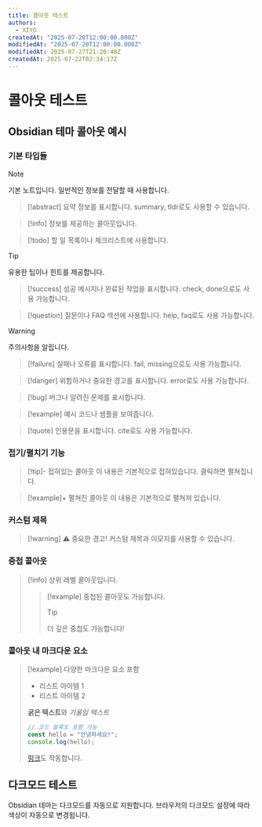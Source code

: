 ```yaml
---
title: 콜아웃 테스트
authors:
  - XIYO
createdAt: "2025-07-20T12:00:00.000Z"
modifiedAt: "2025-07-20T12:00:00.000Z"
modifiedAt: 2025-07-27T21:20:48Z
createdAt: 2025-07-22T02:34:17Z
---
```


# 콜아웃 테스트

## Obsidian 테마 콜아웃 예시

### 기본 타입들

> [!note]
> 기본 노트입니다. 일반적인 정보를 전달할 때 사용합니다.

> [!abstract]
> 요약 정보를 표시합니다. summary, tldr로도 사용할 수 있습니다.

> [!info]
> 정보를 제공하는 콜아웃입니다.

> [!todo]
> 할 일 목록이나 체크리스트에 사용합니다.

> [!tip]
> 유용한 팁이나 힌트를 제공합니다.

> [!success]
> 성공 메시지나 완료된 작업을 표시합니다. check, done으로도 사용 가능합니다.

> [!question]
> 질문이나 FAQ 섹션에 사용합니다. help, faq로도 사용 가능합니다.

> [!warning]
> 주의사항을 알립니다.

> [!failure]
> 실패나 오류를 표시합니다. fail, missing으로도 사용 가능합니다.

> [!danger]
> 위험하거나 중요한 경고를 표시합니다. error로도 사용 가능합니다.

> [!bug]
> 버그나 알려진 문제를 표시합니다.

> [!example]
> 예시 코드나 샘플을 보여줍니다.

> [!quote]
> 인용문을 표시합니다. cite로도 사용 가능합니다.

### 접기/펼치기 기능

> [!tip]- 접혀있는 콜아웃
> 이 내용은 기본적으로 접혀있습니다. 클릭하면 펼쳐집니다.

> [!example]+ 펼쳐진 콜아웃
> 이 내용은 기본적으로 펼쳐져 있습니다.

### 커스텀 제목

> [!warning] ⚠️ 중요한 경고!
> 커스텀 제목과 이모지를 사용할 수 있습니다.

### 중첩 콜아웃

> [!info]
> 상위 레벨 콜아웃입니다.
> > [!example]
> > 중첩된 콜아웃도 가능합니다.
> > > [!tip]
> > > 더 깊은 중첩도 가능합니다!

### 콜아웃 내 마크다운 요소

> [!example] 다양한 마크다운 요소 포함
> - 리스트 아이템 1
> - 리스트 아이템 2
> 
> **굵은 텍스트**와 *기울임 텍스트*
> 
> ```javascript
> // 코드 블록도 포함 가능
> const hello = "안녕하세요!";
> console.log(hello);
> ```
> 
> [링크](https://xiyo.dev)도 작동합니다.

## 다크모드 테스트

Obsidian 테마는 다크모드를 자동으로 지원합니다. 브라우저의 다크모드 설정에 따라 색상이 자동으로 변경됩니다.

